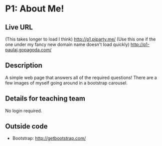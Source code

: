 # P1: About Me!

## Live URL
(This takes longer to load I think) 
http://p1.pjparty.me/
(Use this one if the one under my fancy new domain name doesn't load quickly) 
http://p1-paulaj.gopagoda.com/

## Description
A simple web page that answers all of the required questions! There are a few images of myself going around in a bootstrap carousel.

## Details for teaching team
No login required.

## Outside code
* Bootstrap: http://getbootstrap.com/
